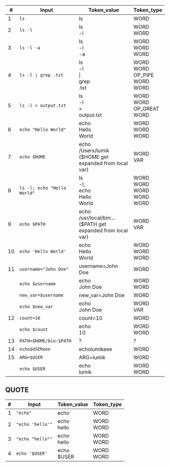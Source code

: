 | # | Input | Token_value | Token_type |
| --- | --- | --- | --- |
| 1 | `ls` | ls | WORD |
| 2 | `ls -l` | ls<br>-l | WORD<br>WORD |
| 3 | `ls -l -a` | ls<br>-l<br>-a | WORD<br>WORD<br>WORD |
| 4 | `ls -l \| grep .txt` | ls<br>-l<br>\|<br>grep<br>.txt | WORD<br>WORD<br>OP_PIPE<br>WORD<br>WORD |
| 5 | `ls -l > output.txt` | ls<br>-l<br>\><br>output.txt | WORD<br>WORD<br>OP_GREAT<br>WORD |
| 6 | `echo "Hello World"` | echo<br>Hello<br>World | WORD<br>WORD<br>WORD |
| 7 | `echo $HOME` | echo<br>/Users/lumik<br>($HOME get expanded from local var) | WORD<br>VAR |
| 8 | `ls -l; echo "Hello World"` | ls<br>-l;<br>echo<br>Hello<br>World | WORD<br>WORD<br>WORD<br>WORD<br>WORD |
| 9 | `echo $PATH` | echo<br>/usr/local/bin:...<br>($PATH get expanded from local var) | WORD<br>VAR|
| 10 | `echo 'Hello World'`	| echo<br>Hello<br>World | WORD<br>WORD<br>WORD | 
| 11 | `username="John Doe"` | username=John Doe | WORD |
|    | `echo $username` | echo<br>John Doe | WORD<br>WORD |
|    | `new_var=$username` | new_var=John Doe | WORD |
|    | `echo $new_var` | echo<br>John Doe | WORD<br>VAR |
| 12 | `count=10` | count=10 | WORD |
|    | `echo $count` | echo<br>10 | WORD<br>WORD |
| 13 | `PATH=$HOME/bin:$PATH` | ? | ? |
| 14 | `echo$USEReee` | echolumikeee | WORD |
| 15 | `ARG=$USER` | ARG=lumik | WORD |
|    | `echo $USER` | echo<br>lumik | WORD<br>WORD |

## QUOTE

| # | Input | Token_value | Token_type |
| --- | --- | --- | --- |
| 1 | `"echo"` | echo | WORD|
| 2 | `"echo 'hello'"` | echo<br>hello | WORD<br>WORD |
| 3 | `"echo "hello""` | echo<br>hello | WORD<br>WORD |
| 4 | `echo '$USER'` | echo<br>$USER | WORD<br>WORD |

